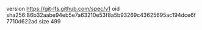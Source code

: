 version https://git-lfs.github.com/spec/v1
oid sha256:86b32aabe94eb5e7a63210e53f8a5b93269c43625695ac194dce6f7710d622ad
size 499
